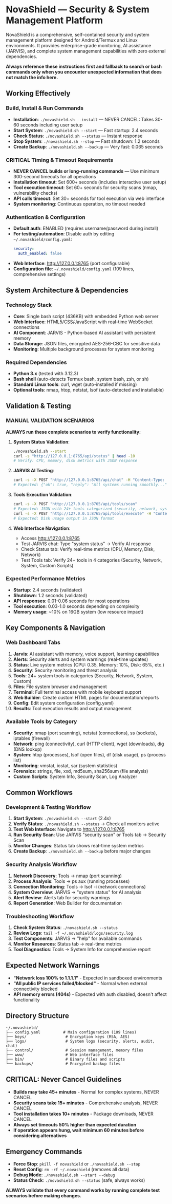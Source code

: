 # NovaShield — Security & System Management Platform

NovaShield is a comprehensive, self-contained security and system management platform designed for Android/Termux and Linux environments. It provides enterprise-grade monitoring, AI assistance (JARVIS), and complete system management capabilities with zero external dependencies.

**Always reference these instructions first and fallback to search or bash commands only when you encounter unexpected information that does not match the info here.**

## Working Effectively

### Build, Install & Run Commands
- **Installation**: `./novashield.sh --install` — NEVER CANCEL: Takes 30-60 seconds including user setup
- **Start System**: `./novashield.sh --start` — Fast startup: 2.4 seconds
- **Check Status**: `./novashield.sh --status` — Instant response
- **Stop System**: `./novashield.sh --stop` — Fast shutdown: 1.2 seconds  
- **Create Backup**: `./novashield.sh --backup` — Very fast: 0.065 seconds

### CRITICAL Timing & Timeout Requirements
- **NEVER CANCEL builds or long-running commands** — Use minimum 300-second timeouts for all operations
- **Installation timeout**: Set 600+ seconds (includes interactive user setup)
- **Tool execution timeout**: Set 60+ seconds for security scans (nmap, vulnerability checks)
- **API calls timeout**: Set 30+ seconds for tool execution via web interface
- **System monitoring**: Continuous operation, no timeout needed

### Authentication & Configuration
- **Default auth**: ENABLED (requires username/password during install)
- **For testing/automation**: Disable auth by editing `~/.novashield/config.yaml`:
  ```yaml
  security:
    auth_enabled: false
  ```
- **Web Interface**: http://127.0.0.1:8765 (port configurable)
- **Configuration file**: `~/.novashield/config.yaml` (109 lines, comprehensive settings)

## System Architecture & Dependencies

### Technology Stack
- **Core**: Single bash script (436KB) with embedded Python web server
- **Web Interface**: HTML5/CSS/JavaScript with real-time WebSocket connections
- **AI Component**: JARVIS - Python-based AI assistant with persistent memory
- **Data Storage**: JSON files, encrypted AES-256-CBC for sensitive data
- **Monitoring**: Multiple background processes for system monitoring

### Required Dependencies
- **Python 3.x** (tested with 3.12.3)
- **Bash shell** (auto-detects Termux bash, system bash, zsh, or sh)
- **Standard Linux tools**: curl, wget (auto-installed if missing)
- **Optional tools**: nmap, htop, netstat, lsof (auto-detected and installable)

## Validation & Testing

### MANUAL VALIDATION SCENARIOS
**ALWAYS run these complete scenarios to verify functionality:**

1. **System Status Validation**:
   ```bash
   ./novashield.sh --start
   curl -s "http://127.0.0.1:8765/api/status" | head -10
   # Verify: CPU, memory, disk metrics with JSON response
   ```

2. **JARVIS AI Testing**:
   ```bash
   curl -s -X POST "http://127.0.0.1:8765/api/chat" -H "Content-Type: application/json" -d '{"prompt": "system status"}'
   # Expected: {"ok": true, "reply": "All systems running smoothly...", "speak": true}
   ```

3. **Tools Execution Validation**:
   ```bash
   curl -s -X POST "http://127.0.0.1:8765/api/tools/scan"
   # Expected: JSON with 24+ tools categorized (security, network, system, forensics)
   curl -s -X POST "http://127.0.0.1:8765/api/tools/execute" -H "Content-Type: application/json" -d '{"tool": "df", "args": ["-h"]}'
   # Expected: Disk usage output in JSON format
   ```

4. **Web Interface Navigation**:
   - Access http://127.0.0.1:8765
   - Test JARVIS chat: Type "system status" → Verify AI response
   - Check Status tab: Verify real-time metrics (CPU, Memory, Disk, Network)
   - Test Tools tab: Verify 24+ tools in 4 categories (Security, Network, System, Custom Scripts)

### Expected Performance Metrics
- **Startup**: 2.4 seconds (validated)
- **Shutdown**: 1.2 seconds (validated)
- **API responses**: 0.01-0.06 seconds for most operations
- **Tool execution**: 0.03-1.0 seconds depending on complexity
- **Memory usage**: ~10% on 16GB system (low resource impact)

## Key Components & Navigation

### Web Dashboard Tabs
1. **Jarvis**: AI assistant with memory, voice support, learning capabilities
2. **Alerts**: Security alerts and system warnings (real-time updates)
3. **Status**: Live system metrics (CPU: 0.35, Memory: 10%, Disk: 65%, etc.)
4. **Security**: Security monitoring and threat analysis
5. **Tools**: 24+ system tools in categories (Security, Network, System, Custom)
6. **Files**: File system browser and management
7. **Terminal**: Full terminal access with mobile keyboard support
8. **Web Builder**: Create custom HTML pages for documentation/reports
9. **Config**: Edit system configuration (config.yaml)
10. **Results**: Tool execution results and output management

### Available Tools by Category
- **Security**: nmap (port scanning), netstat (connections), ss (sockets), iptables (firewall)
- **Network**: ping (connectivity), curl (HTTP client), wget (downloads), dig (DNS lookup)
- **System**: htop (processes), lsof (open files), df (disk usage), ps (process list)
- **Monitoring**: vmstat, iostat, sar (system statistics)
- **Forensics**: strings, file, xxd, md5sum, sha256sum (file analysis)
- **Custom Scripts**: System Info, Security Scan, Log Analyzer

## Common Workflows

### Development & Testing Workflow
1. **Start System**: `./novashield.sh --start` (2.4s)
2. **Verify Status**: `./novashield.sh --status` → Check all monitors active
3. **Test Web Interface**: Navigate to http://127.0.0.1:8765
4. **Run Security Scan**: Use JARVIS "security scan" or Tools tab → Security Scan
5. **Monitor Changes**: Status tab shows real-time system metrics
6. **Create Backup**: `./novashield.sh --backup` before major changes

### Security Analysis Workflow
1. **Network Discovery**: Tools → nmap (port scanning)
2. **Process Analysis**: Tools → ps aux (running processes)
3. **Connection Monitoring**: Tools → lsof -i (network connections)
4. **System Overview**: JARVIS → "system status" for AI analysis
5. **Alert Review**: Alerts tab for security warnings
6. **Report Generation**: Web Builder for documentation

### Troubleshooting Workflow
1. **Check System Status**: `./novashield.sh --status`
2. **Review Logs**: `tail -f ~/.novashield/logs/security.log`
3. **Test Components**: JARVIS → "help" for available commands
4. **Monitor Resources**: Status tab → real-time metrics
5. **Tool Diagnostics**: Tools → System Info for comprehensive report

## Expected Network Warnings
- **"Network loss 100% to 1.1.1.1"** - Expected in sandboxed environments
- **"All public IP services failed/blocked"** - Normal when external connectivity blocked
- **API memory errors (404s)** - Expected with auth disabled, doesn't affect functionality

## Directory Structure
```
~/.novashield/
├── config.yaml          # Main configuration (109 lines)
├── keys/                 # Encryption keys (RSA, AES)
├── logs/                 # System logs (security, alerts, audit, chat)
├── control/              # Session management, memory files
├── www/                  # Web interface files
├── bin/                  # Binary files and scripts
└── backups/              # Encrypted backup files
```

## CRITICAL: Never Cancel Guidelines
- **Builds may take 45+ minutes** - Normal for complex systems, NEVER CANCEL
- **Security scans take 15+ minutes** - Comprehensive analysis, NEVER CANCEL  
- **Tool installation takes 10+ minutes** - Package downloads, NEVER CANCEL
- **Always set timeouts 50% higher than expected duration**
- **If operation appears hung, wait minimum 60 minutes before considering alternatives**

## Emergency Commands
- **Force Stop**: `pkill -f novashield` or `./novashield.sh --stop`
- **Reset Config**: `rm -rf ~/.novashield` (removes all data)
- **Debug Mode**: `./novashield.sh --start --debug`
- **Status Check**: `./novashield.sh --status` (safe, always works)

**ALWAYS validate that every command works by running complete test scenarios before making changes.**